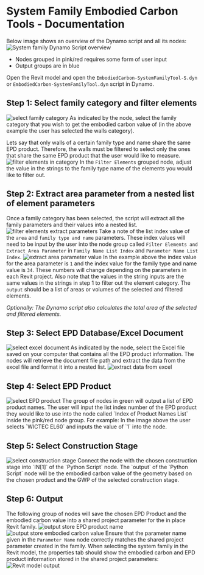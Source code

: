 # System Family Embodied Carbon Tools - Documentation

Below image shows an overview of the Dynamo script and all its nodes:
<img src="/media/SystemFamily/SystemFamily-Overview.png" alt="System family Dynamo Script overview">

* Nodes grouped in pink/red requires some form of user input
* Output groups are in blue

Open the Revit model and open the `EmbodiedCarbon-SystemFamilyTool-S.dyn` or `EmbodiedCarbon-SystemFamilyTool.dyn` script in Dynamo.

## Step 1: Select family category and filter elements
<img src="/media/SystemFamily/SelectFamilyCategory.png" alt="select family category">
As indicated by the node, select the family category that you wish to get the embodied carbon value of (in the above example the user has selected the walls category).

Lets say that only walls of a certain family type and name share the same EPD product. Therefore, the walls must be filtered to select only the ones that share the same EPD product that the user would like to measure.
<img src="/media/SystemFamily/FilterElements.png" alt="filter elements in category">
In the `Filter Elements` grouped node, adjust the value in the strings to the family type name of the elements you would like to filter out.

## Step 2: Extract area parameter from a nested list of element parameters
Once a family category has been selected, the script will extract all the family parameters and their values into a nested list.
<img src="/media/SystemFamily/ExtractElementParameters.png" alt="filter elements extract parameters">
Take a note of the list index value of the `area` and `family type and name` parameters. These index values will need to be input by the user into the node group called `Filter Elements and Extract Area Parameter` in `Family Name List Index` and `Parameter Name List Index`.
<img src="/media/SystemFamily/ExtractArea.png" alt="extract area parameter value">
In the example above the index value for the area parameter is `1` and the index value for the family type and name value is `34`. These numbers will change depending on the parameters in each Revit project. Also note that the values in the string inputs are the same values in the strings in step 1 to filter out the element category. The `output` should be a list of areas or volumes of the selected and filtered elements.

_Optionally: The Dynamo script also calculates the total area of the selected and filtered elements._

## Step 3: Select EPD Database/Excel Document
<img src="/media/SystemFamily/FamilyCarbon-SelectExcel.png" alt="select excel document">
As indicated by the node, select the Excel file saved on your computer that contains all the EPD product information. The nodes will retrieve the document file path and extract the data from the excel file and format it into a nested list. 
<img src="/media/SystemFamily/FamilyCarbon-ExtractExcelData.png" alt="extract data from excel">

## Step 4: Select EPD Product
<img src="/media/SystemFamily/FamilyCarbon-SelectProductName.png" alt="select EPD product">
The group of nodes in green will output a list of EPD product names. The user will input the list index number of the EPD product they would like to use into the node called `Index of Product Names List` inside the pink/red node group. For example: In the image above the user selects `WICTEC EL60` and inputs the value of `1` into the node.

## Step 5: Select Construction Stage
<img src="/media/SystemFamily/CalculateEmbodiedCarbon.png" alt="select construction stage">
Connect the node with the chosen construction stage into `IN[1]` of the `Python Script` node. The `output` of the `Python Script` node will be the embodied carbon value of the geometry based on the chosen product and the GWP of the selected construction stage.

## Step 6: Output
The following group of nodes will save the chosen EPD Product and the embodied carbon value into a shared project parameter for the in place Revit family.
<img src="/media/SystemFamily/StoreEPDParameter.png" alt="output store EPD product name">
<img src="/media/SystemFamily/SetEmbodiedCarbonParameter.png" alt="output store embodied carbon value">
Ensure that the parameter name given in the `Parameter Name` node correctly matches the shared project parameter created in the family.
When selecting the system family in the Revit model, the properties tab should show the embodied carbon and EPD product information stored in the shared project parameters:
<img src="/media/SystemFamily/RevitOutputExample.png" alt="Revit model output">
